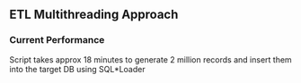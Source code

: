 ## ETL Multithreading Approach

### Current Performance
Script takes approx 18 minutes to generate 2 million records and insert them into the target DB using SQL*Loader
